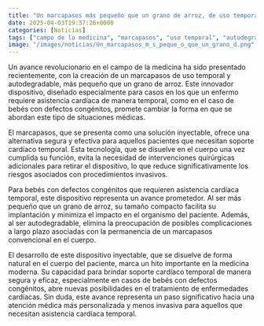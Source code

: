 ```yaml
---
title: "Un marcapasos más pequeño que un grano de arroz, de uso temporal y autodegradable"
date: 2025-04-03T19:37:26+0000
categories: [Noticias]
tags: ["campo de la medicina", "marcapasos", "uso temporal", "autodegradable", "bebés con defectos congénitos", "asistencia cardíaca", "tecnología."]
image: "/images/noticias/Un_marcapasos_m_s_peque_o_que_un_grano_d.png"
---
```


Un avance revolucionario en el campo de la medicina ha sido presentado recientemente, con la creación de un marcapasos de uso temporal y autodegradable, más pequeño que un grano de arroz. Este innovador dispositivo, diseñado especialmente para casos en los que un enfermo requiere asistencia cardíaca de manera temporal, como en el caso de bebés con defectos congénitos, promete cambiar la forma en que se abordan este tipo de situaciones médicas.

El marcapasos, que se presenta como una solución inyectable, ofrece una alternativa segura y efectiva para aquellos pacientes que necesitan soporte cardíaco temporal. Esta tecnología, que se disuelve en el cuerpo una vez cumplida su función, evita la necesidad de intervenciones quirúrgicas adicionales para retirar el dispositivo, lo que reduce significativamente los riesgos asociados con procedimientos invasivos.

Para bebés con defectos congénitos que requieren asistencia cardíaca temporal, este dispositivo representa un avance prometedor. Al ser más pequeño que un grano de arroz, su tamaño compacto facilita su implantación y minimiza el impacto en el organismo del paciente. Además, al ser autodegradable, elimina la preocupación de posibles complicaciones a largo plazo asociadas con la permanencia de un marcapasos convencional en el cuerpo.

El desarrollo de este dispositivo inyectable, que se disuelve de forma natural en el cuerpo del paciente, marca un hito importante en la medicina moderna. Su capacidad para brindar soporte cardíaco temporal de manera segura y eficaz, especialmente en casos de bebés con defectos congénitos, abre nuevas posibilidades en el tratamiento de enfermedades cardiacas. Sin duda, este avance representa un paso significativo hacia una atención médica más personalizada y menos invasiva para aquellos que necesitan asistencia cardíaca temporal.
